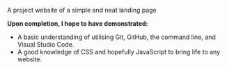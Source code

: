 A project website of a simple and neat landing page  

**Upon completion, I hope to have demonstrated:**
* A basic understanding of utilising Git, GitHub, the command line, and Visual Studio Code.
* A good knowledge of CSS and hopefully JavaScript to bring life to any website.
